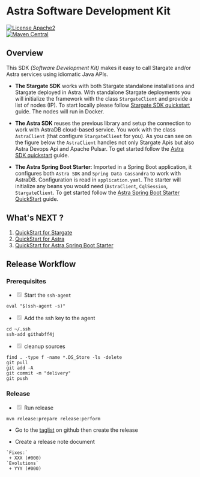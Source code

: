 <h1><a class="anchor" aria-hidden="true" id="astra-software-development-kit"> </a>Astra Software Development Kit</h1>
<p><a href="http://www.apache.org/licenses/LICENSE-2.0" target="_blank"><img src="https://img.shields.io/hexpm/l/plug.svg" alt="License Apache2" /></a><br />
<a href="https://maven-badges.herokuapp.com/maven-central/com.datastax.astra/astra-sdk/" target="_blank"><img src="https://maven-badges.herokuapp.com/maven-central/com.datastax.astra/astra-sdk/badge.svg" alt="Maven Central" /></a></p>
<h2><a class="anchor" aria-hidden="true" id="overview"> </a>Overview</h2>
<p>This SDK <em>(Software Development Kit)</em> makes it easy to call Stargate and/or Astra services using idiomatic Java APIs.</p>
<ul>
<li>
<p><strong>The Stargate SDK</strong> works with both Stargate standalone installations and Stargate deployed in Astra. With standalone Stargate deployments you will initialize the framework with the class <code>StargateClient</code> and provide a list of nodes (IP). To start locally please follow <a href="https://github.com/datastax/astra-sdk-java/wiki/Stargate-SDK-Quickstart" target="_blank">Stargate SDK quickstart</a> guide. The nodes will run in Docker.</p>
</li>
<li>
<p><strong>The Astra SDK</strong> reuses the previous library and setup the connection to work with AstraDB cloud-based service. You work with the class <code>AstraClient</code> (that configure <code>StargateClient</code> for you). As you can see on the figure below the <code>AstraClient</code> handles not only Stargate Apis but also Astra Devops Api and Apache Pulsar. To get started follow the <a href="https://github.com/datastax/astra-sdk-java/wiki/Astra-SDK-Quickstart" target="_blank">Astra SDK quickstart</a> guide.</p>
</li>
<li>
<p><strong>The Astra Spring Boot Starter</strong>: Imported in a Spring Boot application, it configures both <code>Astra SDK</code> and <code>Spring Data Cassandra</code> to work with AstraDB. Configuration is read in <code>application.yaml</code>. The starter will initialize any beans you would need (<code>AstraClient</code>, <code>CqlSession</code>, <code>StargateClient</code>. To get started follow the <a href="https://github.com/datastax/astra-sdk-java/wiki/Spring-Boot-Starter-Quickstart" target="_blank">Astra Spring Boot Starter QuickStart</a> guide.</p>
</li>
</ul>
<h2><a class="anchor" aria-hidden="true" id="what-s-next"> </a>What's NEXT ?</h2>
<ol>
<li><a href="https://github.com/datastax/astra-sdk-java/wiki/Stargate-SDK-Quickstart" target="_blank">QuickStart for Stargate</a></li>
<li><a href="https://github.com/datastax/astra-sdk-java/wiki/Astra-SDK-Quickstart" target="_blank">QuickStart for Astra</a></li>
<li><a href="https://github.com/datastax/astra-sdk-java/wiki/Spring-Boot-Starter-Quickstart" target="_blank">QuickStart for Astra Spring Boot Starter</a></li>
</ol>
<h2><a class="anchor" aria-hidden="true" id="release-workflow"> </a>Release Workflow</h2>
<h3><a class="anchor" aria-hidden="true" id="prerequisites"> </a>Prerequisites</h3>
<ul>
<li><input type="checkbox" checked="" disabled="" /> Start the <code>ssh-agent</code></li>
</ul>
<pre lang="console"><code>eval &quot;$(ssh-agent -s)&quot;
</code></pre>
<ul>
<li><input type="checkbox" checked="" disabled="" /> Add the ssh key to the agent</li>
</ul>
<pre lang="console"><code>cd ~/.ssh
ssh-add githubff4j
</code></pre>
<ul>
<li><input type="checkbox" checked="" disabled="" /> cleanup sources</li>
</ul>
<pre lang="console"><code>find . -type f -name *.DS_Store -ls -delete
git pull
git add -A
git commit -m &quot;delivery&quot;
git push
</code></pre>
<h3><a class="anchor" aria-hidden="true" id="release"> </a>Release</h3>
<ul>
<li><input type="checkbox" checked="" disabled="" /> Run release</li>
</ul>
<pre><code>mvn release:prepare release:perform
</code></pre>
<ul>
<li>
<p>Go to the <a href="https://github.com/datastax/astra-sdk-java/tags" target="_blank">taglist</a> on github then create the release</p>
</li>
<li>
<p>Create a release note document</p>
</li>
</ul>
<pre><code>`Fixes:`
 + XXX (#000)
`Evolutions`
 + YYY (#000)
</code></pre>
